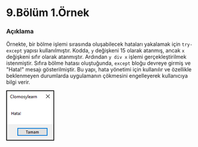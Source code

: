# 9.Bölüm 1.Örnek

### Açıklama

Örnekte, bir bölme işlemi sırasında oluşabilecek hataları yakalamak için `try-except` yapısı kullanılmıştır. Kodda, `y` değişkeni 15 olarak atanmış, ancak `x` değişkeni sıfır olarak atanmıştır. Ardından `y div x` işlemi gerçekleştirilmek istenmiştir. Sıfıra bölme hatası oluştuğunda, `except` bloğu devreye girmiş ve "Hata!" mesajı gösterilmiştir. Bu yapı, hata yönetimi için kullanılır ve özellikle beklenmeyen durumlarda uygulamanın çökmesini engelleyerek kullanıcıya bilgi verir.

![Bolum 9-Örnek 1](Bolum9_Ornek1.png)